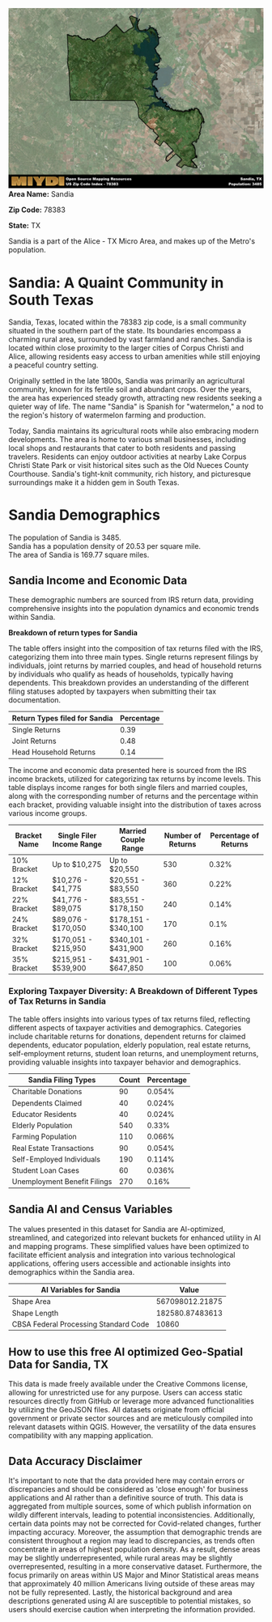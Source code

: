 ![Image Alt Text](../_images/78383.png)
**Area Name:** Sandia

**Zip Code:** 78383

**State:** TX

Sandia is a part of the Alice - TX Micro Area, and makes up  of the Metro's population.  

# Sandia: A Quaint Community in South Texas  

Sandia, Texas, located within the 78383 zip code, is a small community situated in the southern part of the state. Its boundaries encompass a charming rural area, surrounded by vast farmland and ranches. Sandia is located within close proximity to the larger cities of Corpus Christi and Alice, allowing residents easy access to urban amenities while still enjoying a peaceful country setting.

Originally settled in the late 1800s, Sandia was primarily an agricultural community, known for its fertile soil and abundant crops. Over the years, the area has experienced steady growth, attracting new residents seeking a quieter way of life. The name "Sandia" is Spanish for "watermelon," a nod to the region's history of watermelon farming and production.

Today, Sandia maintains its agricultural roots while also embracing modern developments. The area is home to various small businesses, including local shops and restaurants that cater to both residents and passing travelers. Residents can enjoy outdoor activities at nearby Lake Corpus Christi State Park or visit historical sites such as the Old Nueces County Courthouse. Sandia's tight-knit community, rich history, and picturesque surroundings make it a hidden gem in South Texas.

# Sandia Demographics

The population of Sandia is 3485.  
Sandia has a population density of 20.53 per square mile.  
The area of Sandia is 169.77 square miles.  

## Sandia Income and Economic Data

These demographic numbers are sourced from IRS return data, providing comprehensive insights into the population dynamics and economic trends within Sandia.

**Breakdown of return types for Sandia**

The table offers insight into the composition of tax returns filed with the IRS, categorizing them into three main types. Single returns represent filings by individuals, joint returns by married couples, and head of household returns by individuals who qualify as heads of households, typically having dependents. This breakdown provides an understanding of the different filing statuses adopted by taxpayers when submitting their tax documentation.

| Return Types filed for Sandia                              | Percentage          |
|----------------------------------------------------------|---------------------|
| Single Returns                                            | 0.39 |
| Joint Returns                                             | 0.48 |
| Head Household Returns                                    | 0.14 |

The income and economic data presented here is sourced from the IRS income brackets, utilized for categorizing tax returns by income levels. This table displays income ranges for both single filers and married couples, along with the corresponding number of returns and the percentage within each bracket, providing valuable insight into the distribution of taxes across various income groups.

| Bracket Name       | Single Filer Income Range | Married Couple Range | Number of Returns | Percentage of Returns |
|--------------------|----------------------------|----------------------|-------------------|-----------------------|
| 10% Bracket        | Up to $10,275              | Up to $20,550        | 530 | 0.32% |
| 12% Bracket        | $10,276 - $41,775          | $20,551 - $83,550    | 360 | 0.22% |
| 22% Bracket        | $41,776 - $89,075          | $83,551 - $178,150   | 240 | 0.14% |
| 24% Bracket        | $89,076 - $170,050         | $178,151 - $340,100  | 170 | 0.1% |
| 32% Bracket        | $170,051 - $215,950        | $340,101 - $431,900  | 260 | 0.16% |
| 35% Bracket        | $215,951 - $539,900        | $431,901 - $647,850  | 100 | 0.06% |

### Exploring Taxpayer Diversity: A Breakdown of Different Types of Tax Returns in Sandia

The table offers insights into various types of tax returns filed, reflecting different aspects of taxpayer activities and demographics. Categories include charitable returns for donations, dependent returns for claimed dependents, educator population, elderly population, real estate returns, self-employment returns, student loan returns, and unemployment returns, providing valuable insights into taxpayer behavior and demographics.

| Sandia Filing Types                    | Count | Percentage |
|--------------------------------------|-------|------------|
| Charitable Donations                 | 90 | 0.054% |
| Dependents Claimed                   | 40 | 0.024% |
| Educator Residents                   | 40 | 0.024% |
| Elderly Population                   | 540 | 0.33% |
| Farming Population                   | 110 | 0.066% |
| Real Estate Transactions             | 90 | 0.054% |
| Self-Employed Individuals            | 190 | 0.114% |
| Student Loan Cases                   | 60 | 0.036% |
| Unemployment Benefit Filings         | 270 | 0.16% |

## Sandia AI and Census Variables

The values presented in this dataset for Sandia are AI-optimized, streamlined, and categorized into relevant buckets for enhanced utility in AI and mapping programs. These simplified values have been optimized to facilitate efficient analysis and integration into various technological applications, offering users accessible and actionable insights into demographics within the Sandia area.

| AI Variables for Sandia | Value |
|-------------|-------|
| Shape Area | 567098012.21875 |
| Shape Length | 182580.87483613 |
| CBSA Federal Processing Standard Code | 10860 |

## How to use this free AI optimized Geo-Spatial Data for Sandia, TX

This data is made freely available under the Creative Commons license, allowing for unrestricted use for any purpose. Users can access static resources directly from GitHub or leverage more advanced functionalities by utilizing the GeoJSON files. All datasets originate from official government or private sector sources and are meticulously compiled into relevant datasets within QGIS. However, the versatility of the data ensures compatibility with any mapping application.

## Data Accuracy Disclaimer
It's important to note that the data provided here may contain errors or discrepancies and should be considered as 'close enough' for business applications and AI rather than a definitive source of truth. This data is aggregated from multiple sources, some of which publish information on wildly different intervals, leading to potential inconsistencies. Additionally, certain data points may not be corrected for Covid-related changes, further impacting accuracy. Moreover, the assumption that demographic trends are consistent throughout a region may lead to discrepancies, as trends often concentrate in areas of highest population density. As a result, dense areas may be slightly underrepresented, while rural areas may be slightly overrepresented, resulting in a more conservative dataset. Furthermore, the focus primarily on areas within US Major and Minor Statistical areas means that approximately 40 million Americans living outside of these areas may not be fully represented. Lastly, the historical background and area descriptions generated using AI are susceptible to potential mistakes, so users should exercise caution when interpreting the information provided.
